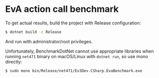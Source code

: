 # EvA action call benchmark

To get actual results, build the project with Release configuration:

```bash
$ dotnet build -c Release
```

And run with administrator/root privileges.

Unfortunately, BenchmarkDotNet cannot use appropriate libraries when running `net471` binary on macOS/Linux with `dotnet run`, so use mono directly:

```bash
$ sudo mono bin/Release/net471/Ev3Dev.CSharp.EvaBenchmark.exe
```